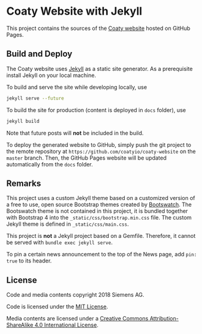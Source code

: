 # Coaty Website with Jekyll

This project contains the sources of the [Coaty website](https://coaty.io)
hosted on GitHub Pages.

## Build and Deploy

The Coaty website uses [Jekyll](https://jekyllrb.com/) as a static site
generator. As a prerequisite install Jekyll on your local machine.

To build and serve the site while developing locally, use

```sh
jekyll serve --future
```

To build the site for production (content is deployed in `docs` folder), use

```sh
jekyll build
```

Note that future posts will **not** be included in the build.

To deploy the generated website to GitHub, simply push the git project to the
remote repository at `https://github.com/coatyio/coaty-website` on the `master`
branch. Then, the GitHub Pages website will be updated automatically from the
`docs` folder.

## Remarks

This project uses a custom Jekyll theme based on a customized version of a free
to use, open source Bootstrap themes created by
[Bootswatch](https://bootswatch.com/). The Bootswatch theme is not contained in
this project, it is bundled together with Bootstrap 4 into the
`_static/css/bootstrap.min.css` file. The custom Jekyll theme is defined in
`_static/css/main.css`.

This project is **not** a Jekyll project based on a Gemfile. Therefore, it
cannot be served with `bundle exec jekyll serve`.

To pin a certain news announcement to the top of the News page, add `pin: true`
to its header.

## License

Code and media contents copyright 2018 Siemens AG.

Code is licensed under the [MIT License](https://opensource.org/licenses/MIT).

Media contents are licensed under a
[Creative Commons Attribution-ShareAlike 4.0 International License](http://creativecommons.org/licenses/by-sa/4.0/).

